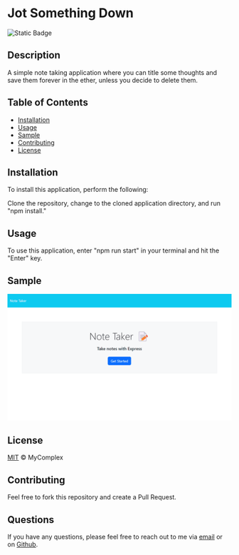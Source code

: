 
# Jot Something Down

![Static Badge](https://img.shields.io/badge/license-MIT-green)

## Description

A simple note taking application where you can title some thoughts and save them forever in the ether, unless you decide to delete them.

## Table of Contents

- [Installation](#installation)
- [Usage](#usage)
- [Sample](#sample)
- [Contributing](#contributing)
- [License](#license)

## Installation

To install this application, perform the following:

Clone the repository, change to the cloned application directory, and run "npm install."

## Usage

To use this application, enter "npm run start" in your terminal and hit the "Enter" key.

## Sample
![sample](./example.gif)

## License

[MIT](./LICENSE) © MyComplex

## Contributing

Feel free to fork this repository and create a Pull Request.

## Questions

If you have any questions, please feel free to reach out to me via [email](mailto:jo_nez@hotmail.com) or on [Github](https://github.com/MyComplex/).
